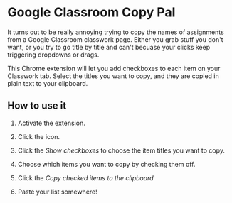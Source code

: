 # Google Classroom Copy Pal

It turns out to be really annoying trying to copy the names of assignments from a Google Classroom classwork page.  Either you grab stuff you don't want, or you try to go title by title and can't becuase your clicks keep triggering dropdowns or drags.  

This Chrome extension will let you add checkboxes to each item on your Classwork tab.  Select the titles you want to copy, and they are copied in plain text to your clipboard. 

## How to use it

1. Activate the extension.

2. Click the icon.

3. Click the *Show checkboxes* to choose the item titles you want to copy.

4. Choose which items you want to copy by checking them off. 

5. Click the *Copy checked items to the clipboard*

6. Paste your list somewhere!



